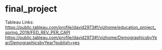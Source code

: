 # final_project
Tableau Links:
https://public.tableau.com/profile/david2973#!/vizhome/education_project_spring_2019/FED_REV_PER_CAPI
https://public.tableau.com/profile/david2973#!/vizhome/DemographicsbyYear/DemographicsbyYear?publish=yes
